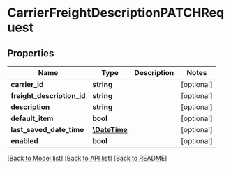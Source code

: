 # CarrierFreightDescriptionPATCHRequest

## Properties
Name | Type | Description | Notes
------------ | ------------- | ------------- | -------------
**carrier_id** | **string** |  | [optional] 
**freight_description_id** | **string** |  | [optional] 
**description** | **string** |  | [optional] 
**default_item** | **bool** |  | [optional] 
**last_saved_date_time** | [**\DateTime**](\DateTime.md) |  | [optional] 
**enabled** | **bool** |  | [optional] 

[[Back to Model list]](../README.md#documentation-for-models) [[Back to API list]](../README.md#documentation-for-api-endpoints) [[Back to README]](../README.md)


